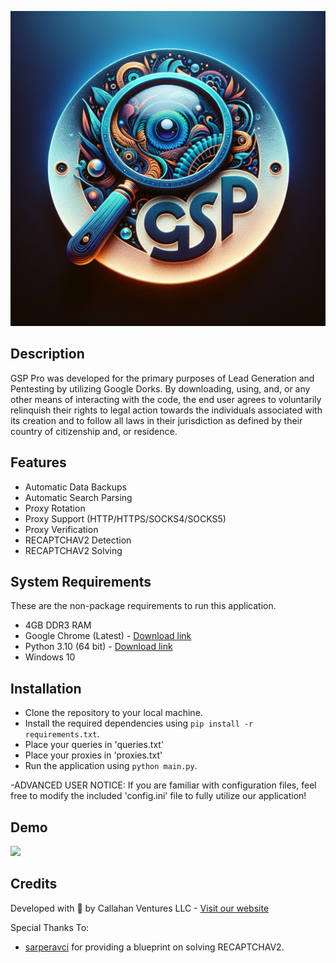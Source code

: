 ![Logo](assets/GSP-logo.jpg)

## Description

GSP Pro was developed for the primary purposes of Lead Generation and Pentesting by utilizing Google Dorks. By downloading, using, and, or any other means of interacting with the code, the end user agrees to voluntarily relinquish their rights to legal action towards the individuals associated with its creation and to follow all laws in their jurisdiction as defined by their country of citizenship and, or residence.

## Features

- Automatic Data Backups
- Automatic Search Parsing
- Proxy Rotation
- Proxy Support (HTTP/HTTPS/SOCKS4/SOCKS5)
- Proxy Verification
- RECAPTCHAV2 Detection
- RECAPTCHAV2 Solving

## System Requirements

These are the non-package requirements to run this application.

- 4GB DDR3 RAM
- Google Chrome (Latest) - [Download link](https://www.google.com/chrome/dr/download/)
- Python 3.10 (64 bit) - [Download link](https://www.python.org/ftp/python/3.10.0/python-3.10.0-amd64.exe)
- Windows 10

## Installation

- Clone the repository to your local machine.
- Install the required dependencies using `pip install -r requirements.txt`.
- Place your queries in 'queries.txt'
- Place your proxies in 'proxies.txt'
- Run the application using `python main.py`.

-ADVANCED USER NOTICE: If you are familiar with configuration files, feel free to modify the included 'config.ini' file to fully utilize our application!

## Demo

![](assets/Demo.gif)

## Credits

Developed with 💙 by Callahan Ventures LLC - [Visit our website](https://callahanventures.com/)

Special Thanks To:

- [sarperavci](https://github.com/sarperavci/GoogleRecaptchaBypass) for providing a blueprint on solving RECAPTCHAV2.
